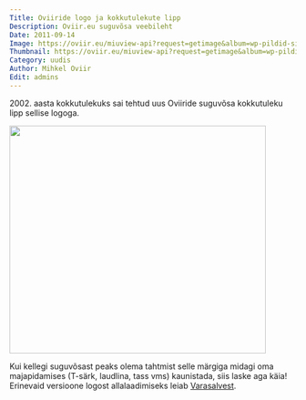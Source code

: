 ```yaml
---
Title: Oviiride logo ja kokkutulekute lipp
Description: Oviir.eu suguvõsa veebileht
Date: 2011-09-14
Image: https://oviir.eu/miuview-api?request=getimage&album=wp-pildid-sisusse&item=p9170006.jpg&size=600&mode=longest
Thumbnail: https://oviir.eu/miuview-api?request=getimage&album=wp-pildid-sisusse&item=p9170006.jpg&size=600&mode=square
Category: uudis
Author: Mihkel Oviir
Edit: admins
---
```


2002\. aasta kokkutulekuks sai tehtud uus Oviiride suguvõsa kokkutuleku lipp sellise logoga.

<img alt="" src="https://oviir.eu/miuview-api?request=getimage&album=wp-pildid-sisusse&item=o-logo-white.png&size=450&mode=longest" title="Logo" class="alignnone" width="450" height="400" />

Kui kellegi suguvõsast peaks olema tahtmist selle märgiga midagi oma majapidamises (T-särk, laudlina, tass vms) kaunistada, siis laske aga käia! Erinevaid versioone logost allalaadimiseks leiab <a href="/varasalv/logo" title="Varasalv">Varasalvest</a>.
